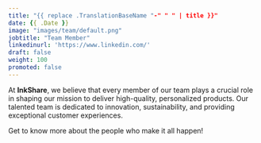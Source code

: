 ```yaml
---
title: "{{ replace .TranslationBaseName "-" " " | title }}"
date: {{ .Date }}
image: "images/team/default.png"
jobtitle: "Team Member"
linkedinurl: 'https://www.linkedin.com/'
draft: false
weight: 100
promoted: false
---
```


At **InkShare**, we believe that every member of our team plays a crucial role in shaping our mission to deliver high-quality, personalized products. Our talented team is dedicated to innovation, sustainability, and providing exceptional customer experiences.

Get to know more about the people who make it all happen!
